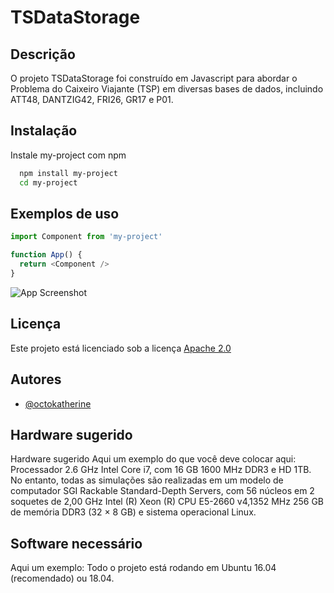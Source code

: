 # TSDataStorage

## Descrição
O projeto TSDataStorage foi construído em Javascript para abordar o Problema do Caixeiro Viajante (TSP) em diversas bases de dados, incluindo ATT48, DANTZIG42, FRI26, GR17 e P01.




## Instalação

Instale my-project com npm

```bash
  npm install my-project
  cd my-project
```
    

## Exemplos de uso

```javascript
import Component from 'my-project'

function App() {
  return <Component />
}
```




![App Screenshot](https://via.placeholder.com/468x300?text=App+Screenshot+Here)





## Licença

Este projeto está licenciado sob a licença [Apache 2.0](https://choosealicense.com/licenses/apache-2.0/)


## Autores

- [@octokatherine](https://www.github.com/octokatherine)



## Hardware sugerido

Hardware sugerido
Aqui um exemplo do que você deve colocar aqui: Processador 2.6 GHz Intel Core i7, com 16 GB 1600 MHz DDR3 e HD 1TB. No entanto, todas as simulações são realizadas em um modelo de computador SGI Rackable Standard-Depth Servers, com 56 núcleos em 2 soquetes de 2,00 GHz Intel (R) Xeon (R) CPU E5-2660 v4,1352 MHz 256 GB de memória DDR3 (32 × 8 GB) e sistema operacional Linux.

## Software necessário
Aqui um exemplo: Todo o projeto está rodando em Ubuntu 16.04 (recomendado) ou 18.04.

